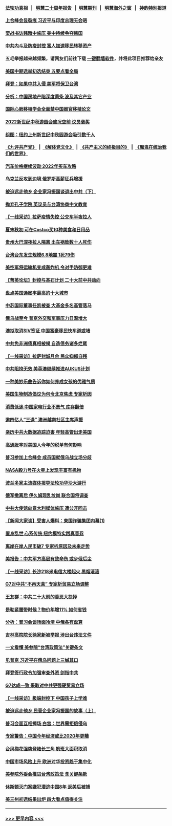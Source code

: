 #### [法轮功真相](https://github.com/gfw-breaker/truth/blob/master/README.md?t=0) &nbsp;&nbsp;|&nbsp;&nbsp; [明慧二十周年报告](https://github.com/gfw-breaker/mh-reports/blob/master/README.md?t=0) &nbsp;&nbsp;|&nbsp;&nbsp;[明慧期刊](https://github.com/gfw-breaker/mh-qikan) &nbsp;&nbsp;|&nbsp;&nbsp; [明慧海外之窗](https://github.com/gfw-breaker/mh-news/blob/master/README.md?t=0) &nbsp;&nbsp;|&nbsp;&nbsp; [神韵特别报道](https://github.com/gfw-breaker/mh-news/blob/master/shenyun.md?t=0)
#### [上合峰会显裂痕 习近平与印度总理无会晤](../pages/nf4514/n13828067.md?t=09191950) 
#### [栗战书访韩暗中施压 美中持续争夺韩国](../pages/nf4514/n13828066.md?t=09191950) 
#### [中共内斗及防疫封控 富人加速移民转移资产](../pages/nf4514/n13828035.md?t=09191950) 
#### 五毛举报越来越频繁，请网友们前往下载 [一键翻墙软件](https://github.com/gfw-breaker/ssr-accounts)，并将此项目推荐给亲友
#### [美国中期选举初选结束 五要点看全局](../pages/nf4514/n13825174.md?t=09191950) 
#### [拜登：如果中共入侵 美军将保卫台湾](../pages/nf4514/n13827893.md?t=09191950) 
#### [分析：中国房地产陷深度萧条 波及其它产业](../pages/nf4514/n13827803.md?t=09191950) 
#### [国际心肺移植学会全面禁中国器官移植论文](../pages/nf4514/n13827785.md?t=09191950) 
#### [2022新世纪中秋游园会盛况空前 议员褒奖](../pages/nf4514/n13827788.md?t=09191950) 
#### [组图：纽约上州新世纪中秋园游会吸引数千人](../pages/nf4514/n13827709.md?t=09191950) 
#### [《九评共产党》](https://github.com/begood0513/9ping.md/blob/master/README.md) &nbsp;|&nbsp; [《解体党文化》](../../../../jtdwh.md/blob/master/README.md)  &nbsp;|&nbsp; [《共产主义的终极目的》](../../../../gczydzjmd.md/blob/master/README.md) &nbsp;|&nbsp; [《魔鬼在统治我们的世界》](../../../../mgztzwmdsj.md/blob/master/README.md) 
#### [汽车价格继续波动 2022年买车攻略](../pages/nf4514/n13827690.md?t=09191950) 
#### [乌克兰反攻到边境 俄罗斯高薪征兵增援](../pages/nf4514/n13827594.md?t=09191950) 
#### [被迫远走他乡 企业家冯振国谈退出中共（下）](../pages/nf4514/n13827432.md?t=09191950) 
#### [抛弃孔子学院 英议员与台湾协商中文教育](../pages/nf4514/n13827695.md?t=09191950) 
#### [【一线采访】拉萨疫情失控 公交车半夜拉人](../pages/nf4514/n13827559.md?t=09191950) 
#### [夏末秋初 可在Costco买10种美食和日用品](../pages/nf4514/n13822910.md?t=09191950) 
#### [贵州大巴深夜拉人隔离 出车祸致数十人死伤](../pages/nf4514/n13827493.md?t=09191950) 
#### [台湾台东发生规模6.8地震 1死79伤](../pages/nf4514/n13827468.md?t=09191950) 
#### [美空军将运输机变成轰炸机 令对手防御更难](../pages/nf4514/n13825363.md?t=09191950) 
#### [【菁英论坛】封控与基石计划 二十大前中共动向](../pages/nf4514/n13827390.md?t=09191950) 
#### [盘点美国通胀率最高的十大城市](../pages/nf4514/n13827386.md?t=09191950) 
#### [中芯国际董事任凯被查 大基金多名高管落马](../pages/nf4514/n13827358.md?t=09191950) 
#### [俄乌战至今 普京外交和军事压力日渐增大](../pages/nf4514/n13827360.md?t=09191950) 
#### [澳拟取消SIV签证 中国富豪移民快车道或堵](../pages/nf4514/n13827141.md?t=09191950) 
#### [中共免非洲债真相被揭 自造债务诸多烂尾](../pages/nf4514/n13827267.md?t=09191950) 
#### [【一线采访】拉萨封城月余 民众抑郁自残](../pages/nf4514/n13827096.md?t=09191950) 
#### [中共阻挠无效 美英澳继续推进AUKUS计划](../pages/nf4514/n13827163.md?t=09191950) 
#### [一种美妙乐曲告诉你如何养成女孩的优雅气质](../pages/nf4514/n13826814.md?t=09191950) 
#### [美国生物制造倡议为何令北京焦虑 专家析因](../pages/nf4514/n13827066.md?t=09191950) 
#### [消费低迷 中国家电行业不景气 库存翻倍](../pages/nf4514/n13826996.md?t=09191950) 
#### [逾四亿人“三退” 澳洲越南社区主席声援](../pages/nf4514/n13825491.md?t=09191950) 
#### [亲历中共大数据追踪迫害 年轻高管出走美国](../pages/nf4514/n13826859.md?t=09191950) 
#### [高通胀率对美国人今年的税单有何影响](../pages/nf4514/n13826890.md?t=09191950) 
#### [普习参加上合峰会 成员国就俄乌战立场分歧](../pages/nf4514/n13826831.md?t=09191950) 
#### [NASA毅力号在火星上发现丰富有机物](../pages/nf4514/n13826806.md?t=09191950) 
#### [波兰多家主流媒体报导法轮功华沙大游行](../pages/nf4514/n13826663.md?t=09191950) 
#### [俄军撤离后 伊久姆现乱坟岗 联合国将调查](../pages/nf4514/n13826727.md?t=09191950) 
#### [中共大使馆向意大利媒体施压 遭公开回击](../pages/nf4514/n13826038.md?t=09191950) 
#### [【新闻大家谈】受害人爆料：柬国诈骗集团内幕(1)](../pages/nf4514/n13826298.md?t=09191950) 
#### [置身乱世 心系传统 纽约模特实践真善忍](../pages/nf4514/n13826624.md?t=09191950) 
#### [离岸在岸人民币破7 专家析原因及未来走势](../pages/nf4514/n13826584.md?t=09191950) 
#### [美报告：中共军方高层有致命伤 或步俄后尘](../pages/nf4514/n13826589.md?t=09191950) 
#### [【一线采访】长沙218米电信大楼起火 黑烟滚滚](../pages/nf4514/n13826437.md?t=09191950) 
#### [G7对中共“不再天真” 专家析贸易立场调整](../pages/nf4514/n13826140.md?t=09191950) 
#### [王友群：中共二十大前的善恶大抉择](../pages/nf4514/n13826020.md?t=09191950) 
#### [是勒紧腰带时候？物价年增11% 如何省钱](../pages/nf4514/n13826061.md?t=09191950) 
#### [分析：普习会谈场面冷清 中俄各有盘算](../pages/nf4514/n13826004.md?t=09191950) 
#### [吉林高院院长徐家新被举报 涉出台违法文件](../pages/nf4514/n13825665.md?t=09191950) 
#### [一文看懂 美参院“台湾政策法”关键条文](../pages/nf4514/n13825882.md?t=09191950) 
#### [见普京 习近平在俄乌问题上三缄其口](../pages/nf4514/n13825949.md?t=09191950) 
#### [拜登签行政令加强审查外资 剑指中共](../pages/nf4514/n13825804.md?t=09191950) 
#### [G7达成一致 采取对中共更强硬贸易立场](../pages/nf4514/n13825890.md?t=09191950) 
#### [【一线采访】极端封控下 中国孩子上学难](../pages/nf4514/n13825645.md?t=09191950) 
#### [被迫远走他乡 民营企业家冯振国的故事（上）](../pages/nf4514/n13825489.md?t=09191950) 
#### [普习会面互相捧场 白宫：世界需拒俄侵乌](../pages/nf4514/n13825805.md?t=09191950) 
#### [专家警告：中国今年经济或比2020年更糟](../pages/nf4514/n13825576.md?t=09191950) 
#### [台风梅花强势登陆长三角 航班大面积取消](../pages/nf4514/n13825356.md?t=09191950) 
#### [中国市场风险上升 欧洲对华投资趋于集中化](../pages/nf4514/n13825324.md?t=09191950) 
#### [美参院外委会推进台湾政策法 含关键条款](../pages/nf4514/n13825205.md?t=09191950) 
#### [休斯顿灭门案嫌犯潜逃中国8年 返美后被捕](../pages/nf4514/n13825142.md?t=09191950) 
#### [美三州初选结果出炉 四大看点值得关注](../pages/nf4514/n13824320.md?t=09191950) 

----
#### [ >>> 更早内容 <<< ](../indexes/nf4514-earlier.md)
